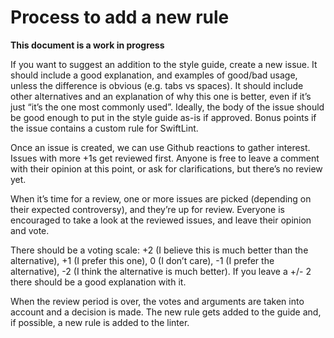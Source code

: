 # Process to add a new rule

**This document is a work in progress**

If you want to suggest an addition to the style guide, create a new issue. It
should include a good explanation, and examples of good/bad usage, unless the
difference is obvious (e.g. tabs vs spaces). It should include other
alternatives and an explanation of why this one is better, even if it’s just
“it’s the one most commonly used”. Ideally, the body of the issue should be good
enough to put in the style guide as-is if approved. Bonus points if the issue
contains a custom rule for SwiftLint.

Once an issue is created, we can use Github reactions to gather interest. Issues
with more +1s get reviewed first. Anyone is free to leave a comment with their
opinion at this point, or ask for clarifications, but there’s no review yet.

When it’s time for a review, one or more issues are picked (depending on their
expected controversy), and they’re up for review. Everyone is encouraged to take
a look at the reviewed issues, and leave their opinion and vote.

There should be a voting scale: +2 (I believe this is much better than the
alternative), +1 (I prefer this one), 0 (I don’t care), -1 (I prefer the
alternative), -2 (I think the alternative is much better). If you leave a +/- 2
there should be a good explanation with it.

When the review period is over, the votes and arguments are taken into account
and a decision is made. The new rule gets added to the guide and, if possible, a
new rule is added to the linter.

